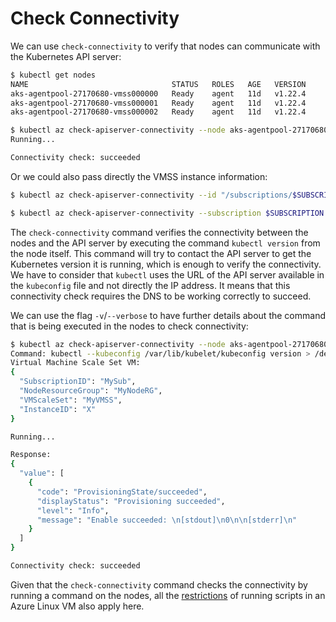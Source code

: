 # Check Connectivity

We can use `check-connectivity` to verify that nodes can communicate with the
Kubernetes API server:

```bash
$ kubectl get nodes
NAME                                STATUS   ROLES   AGE   VERSION
aks-agentpool-27170680-vmss000000   Ready    agent   11d   v1.22.4
aks-agentpool-27170680-vmss000001   Ready    agent   11d   v1.22.4
aks-agentpool-27170680-vmss000002   Ready    agent   11d   v1.22.4

$ kubectl az check-apiserver-connectivity --node aks-agentpool-27170680-vmss000000
Running...

Connectivity check: succeeded
```

Or we could also pass directly the VMSS instance information:

```bash
$ kubectl az check-apiserver-connectivity --id "/subscriptions/$SUBSCRIPTION/resourceGroups/$NODERESOURCEGROUP/providers/Microsoft.Compute/virtualMachineScaleSets/$VMSS/virtualmachines/$INSTANCEID"
```

```bash
$ kubectl az check-apiserver-connectivity --subscription $SUBSCRIPTION --node-resource-group $NODERESOURCEGROUP --vmss $VMSS --instance-id $INSTANCEID
```

The `check-connectivity` command verifies the connectivity between the nodes and
the API server by executing the command `kubectl version` from the node itself.
This command will try to contact the API server to get the Kubernetes version it
is running, which is enough to verify the connectivity. We have to consider that
`kubectl` uses the URL of the API server available in the `kubeconfig` file and
not directly the IP address. It means that this connectivity check requires the
DNS to be working correctly to succeed.

We can use the flag `-v`/`--verbose` to have further details about the command
that is being executed in the nodes to check connectivity:

```bash
$ kubectl az check-apiserver-connectivity --node aks-agentpool-27170680-vmss000001 -v
Command: kubectl --kubeconfig /var/lib/kubelet/kubeconfig version > /dev/null; echo $?
Virtual Machine Scale Set VM:
{
  "SubscriptionID": "MySub",
  "NodeResourceGroup": "MyNodeRG",
  "VMScaleSet": "MyVMSS",
  "InstanceID": "X"
}

Running...

Response:
{
  "value": [
    {
      "code": "ProvisioningState/succeeded",
      "displayStatus": "Provisioning succeeded",
      "level": "Info",
      "message": "Enable succeeded: \n[stdout]\n0\n\n[stderr]\n"
    }
  ]
}

Connectivity check: succeeded
```

Given that the `check-connectivity` command checks the connectivity by running a
command on the nodes, all the
[restrictions](https://docs.microsoft.com/en-us/azure/virtual-machines/linux/run-command#restrictions)
of running scripts in an Azure Linux VM also apply here.
